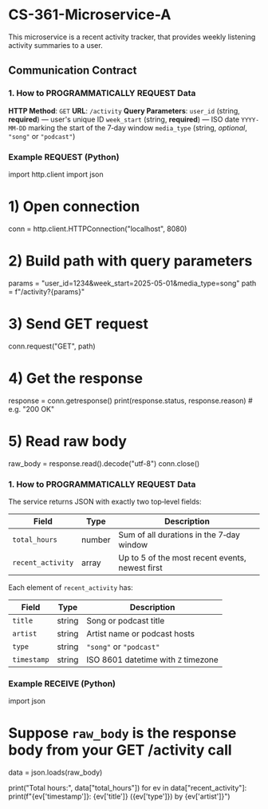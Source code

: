 # CS-361-Microservice-A

This microservice is a recent activity tracker, that provides weekly listening activity summaries to a user.

## Communication Contract

### 1. How to PROGRAMMATICALLY REQUEST Data

**HTTP Method**: `GET`
**URL**: `/activity`
**Query Parameters**:
  `user_id` (string, **required**) — user's unique ID
  `week_start` (string, **required**) — ISO date `YYYY-MM-DD` marking the start of the 7‑day window 
  `media_type` (string, *optional*, `"song"` or `"podcast"`)

### Example REQUEST (Python)

import http.client
import json

# 1) Open connection
conn = http.client.HTTPConnection("localhost", 8080)

# 2) Build path with query parameters
params = "user_id=1234&week_start=2025-05-01&media_type=song"
path = f"/activity?{params}"

# 3) Send GET request
conn.request("GET", path)

# 4) Get the response
response = conn.getresponse()
print(response.status, response.reason)  # e.g. "200 OK"

# 5) Read raw body
raw_body = response.read().decode("utf-8")
conn.close()


### 1. How to PROGRAMMATICALLY REQUEST Data

The service returns JSON with exactly two top‑level fields:

| Field             | Type    | Description                                     |
|-------------------|---------|-------------------------------------------------|
| `total_hours`     | number  | Sum of all durations in the 7‑day window        |
| `recent_activity` | array   | Up to 5 of the most recent events, newest first |

Each element of `recent_activity` has:

| Field       | Type    | Description                             |
|-------------|---------|-----------------------------------------|
| `title`     | string  | Song or podcast title                   |
| `artist`    | string  | Artist name or podcast hosts            |
| `type`      | string  | `"song"` or `"podcast"`                 |
| `timestamp` | string  | ISO 8601 datetime with `Z` timezone     |

### Example RECEIVE (Python)

import json

# Suppose `raw_body` is the response body from your GET /activity call
data = json.loads(raw_body)

print("Total hours:", data["total_hours"])
for ev in data["recent_activity"]:
    print(f"{ev['timestamp']}: {ev['title']} ({ev['type']}) by {ev['artist']}")

